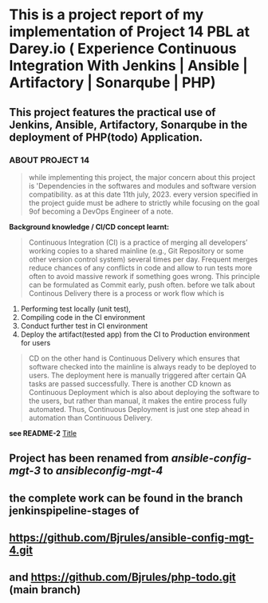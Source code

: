 # This is a project report of my implementation of  Project 14 PBL at Darey.io ( Experience Continuous Integration With Jenkins | Ansible | Artifactory | Sonarqube | PHP)
##  This project features the practical use of Jenkins, Ansible, Artifactory, Sonarqube in the deployment of PHP(todo) Application.


### ABOUT PROJECT 14
> while implementing this project, the major concern  about this project is 'Dependencies in the softwares and modules and software version compatibility. as at this date 11th july, 2023. every version specified in the project guide must be adhere to strictly while focusing on the goal 9of becoming a DevOps Engineer of a note.

**Background knowledge / CI/CD concept learnt:**
> Continuous Integration (CI) is a practice of merging all developers’ working copies to a shared mainline (e.g., Git Repository or some other version control system) several times per day. Frequent merges reduce chances of any conflicts in code and allow to run tests more often to avoid massive rework if something goes wrong. This principle can be formulated as Commit early, push often.
> before we talk about Continous Delivery there is a process or work flow which is 
 1. Performing test locally (unit test),
 2. Compiling code in the CI environment
 3. Conduct further test in CI environment
 4. Deploy the artifact(tested app) from the CI to Production environment for users

> CD on the other hand is Continuous Delivery which ensures that software checked into the mainline is always ready to be deployed to users. The deployment here is manually triggered after certain QA tasks are passed successfully. There is another CD known as Continuous Deployment which is also about deploying the software to the users, but rather than manual, it makes the entire process fully automated. Thus, Continuous Deployment is just one step ahead in automation than Continuous Delivery.
>
**see README-2**
[Title](README-2.md)



## Project has been renamed from *ansible-config-mgt-3* to *ansibleconfig-mgt-4*
## the complete work can be found in the branch jenkinspipeline-stages of 
## https://github.com/Bjrules/ansible-config-mgt-4.git
## and https://github.com/Bjrules/php-todo.git (main branch)

